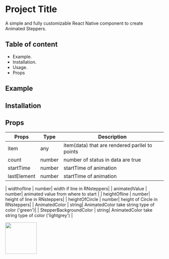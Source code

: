 
# Project Title

A simple and fully customizable React Native component to create Animated Steppers.


## Table of content
* Example.  
* Installation.  
* Usage.  
* Props
## Example

## Installation
## Props
| Props | Type | Description |  
| --------- | ------- | ------ |
| item | any | item(data) that are rendered parllel to points|
| count | number | number of status in data are true|
| startTime | number| startTime of animation|
| lastElement | number| startTime of animation|

| widthofline | number| width if line in RNsteppers|
| animatedValue | number| animated value from where to start |
| heightOfline | number| height of line in RNsteppers|
| heightOfCircle | number| height of Circle in RNsteppers|
| AnimatedColor | string| AnimatedColor take string type of color ('green')|
| StepperBackgroundColor | string| AnimatedColor take string type of color ('lightgrey') |


<img src ="https://user-images.githubusercontent.com/103027059/193240401-51028cc0-ee9d-4145-9c5d-7617dfb45abe.png" width="100" height ="100"/>

